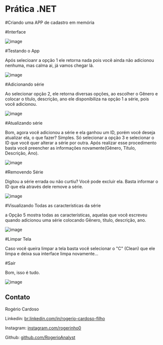 # Prática .NET

#Criando uma APP de cadastro em memória

#Interface


![image](https://user-images.githubusercontent.com/67661998/130693964-a1b04efd-9af7-4c54-bc1c-0d826c3bd95a.png)

#Testando o App

Após selecioanr a opção 1 ele retorna nada pois você ainda não adicionou nenhuma, mas calma ai, já vamos chegar lá.

![image](https://user-images.githubusercontent.com/67661998/130694227-1830009f-8ce7-406e-8990-46cece80c5e7.png)

#Adicionando série

Ao selecionar opção 2, ele retorna diversas opções, ao escolher o Gênero e colocar o título, descrição, ano ele disponibiliza na opção 1 a série, pois você adicionou.

![image](https://user-images.githubusercontent.com/67661998/130694491-33a885f3-168d-4541-b32d-08dececa5020.png)

#Atualizando série

Bom, agora você adicionou a série e ela ganhou um ID, porém você deseja atualizar ela, o que fazer? Simples.
Só selecionar a opção 3 e selecionar o ID que você quer alterar a série por outra. Após realizar esse procedimento basta você preencher as informações novamente(Gênero, Título, Descrição, Ano).

![image](https://user-images.githubusercontent.com/67661998/130695088-f9a9f9e3-fb81-4d0e-8fb5-7c7ceb8040ef.png)


#Removendo Série

Digitou a série errada ou não curtiu? Você pode excluir ela.
Basta informar o ID que ela através dele remove a série.

![image](https://user-images.githubusercontent.com/67661998/130695658-b302fd46-231c-4191-8cca-aa296258b11f.png)

#Visualizando Todas as características da série

a Opção 5 mostra todas as características, aquelas que você escreveu quando adicionou uma série colocando Gênero, título, descrição, ano.

![image](https://user-images.githubusercontent.com/67661998/130696068-3dacf629-cdb6-4cbc-b241-9c14674eb073.png)

#Limpar Tela

Caso você queira limpar a tela basta você selecionar o "C" (Clean) que ele limpa e deixa sua interface limpa novamente...

#Sair

Bom, isso é tudo.


![image](https://user-images.githubusercontent.com/67661998/130696284-309b72b7-fa76-43e0-ba45-e7303666c24d.png)















## Contato

Rogério Cardoso

Linkedin:  [br.linkedin.com/in/rogerio-cardoso-filho](https://www.linkedin.com/in/rogerio-cardoso-filho-2b412b167/)

Instagram:  [instagram.com/rogerinho0](https://www.instagram.com/rogerinho0/)

Github:  [github.com/RogerioAnalyst](https://github.com/RogerioAnalyst)

